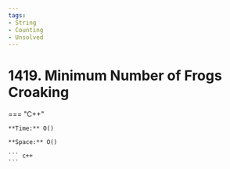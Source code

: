```yaml
---
tags:
- String
- Counting
- Unsolved
---
```



# 1419. Minimum Number of Frogs Croaking

=== "C++"

    **Time:** O()

    **Space:** O()

    ``` c++
    ```